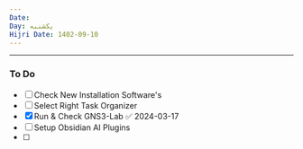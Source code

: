 ```yaml
---
Date: 
Day: یکشنبه
Hijri Date: 1402-09-10
---
```

----- 

### To Do
- [ ] Check New Installation Software's
- [ ] Select Right Task Organizer 
- [x] Run & Check GNS3-Lab ✅ 2024-03-17
- [ ] Setup Obsidian AI Plugins
- [ ] 

